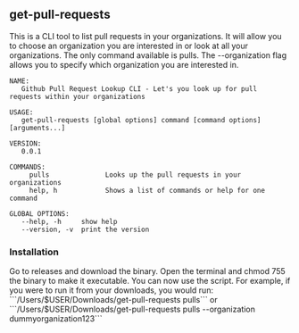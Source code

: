 <h2>get-pull-requests</h2>
This is a CLI tool to list pull requests in your organizations. It will allow you to choose an organization you are interested in or look at all your organizations. The only command available is pulls. The --organization flag allows you to specify which organization you are interested in.


```
NAME:
   Github Pull Request Lookup CLI - Let's you look up for pull requests within your organizations

USAGE:
   get-pull-requests [global options] command [command options] [arguments...]

VERSION:
   0.0.1

COMMANDS:
     pulls              Looks up the pull requests in your organizations
     help, h            Shows a list of commands or help for one command

GLOBAL OPTIONS:
   --help, -h     show help
   --version, -v  print the version
   ```
<h3>Installation</h3>   
Go to releases and download the binary. Open the terminal and chmod 755 the binary to make it executable. You can now use the script. For example, if you were to run it from your downloads, you would run:
```/Users/$USER/Downloads/get-pull-requests pulls```
or
```/Users/$USER/Downloads/get-pull-requests pulls --organization dummyorganization123```
